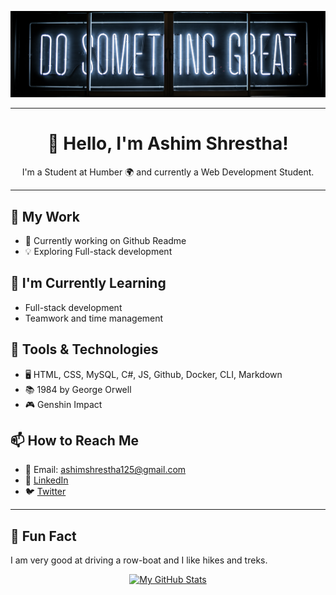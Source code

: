 <p align="center">
  <img src="./_readme/banner2.png" alt="banner-img">
</p>

---

<h1 align="center">👋 Hello, I'm Ashim Shrestha!</h1>
<p align="center">I'm a Student at Humber 🌍 and currently a Web Development Student.</p>

---

## 💼 My Work

- 🚀 Currently working on Github Readme 
- 💡 Exploring Full-stack development

## 🌱 I'm Currently Learning

- Full-stack development
- Teamwork and time management

## 🔧 Tools & Technologies

- 🖥️ HTML, CSS, MySQL, C#, JS, Github, Docker, CLI, Markdown
- 📚 1984 by George Orwell
- 🎮 Genshin Impact

## 📫 How to Reach Me

- 📧 Email: ashimshrestha125@gmail.com
- 💬 [LinkedIn](https://www.linkedin.com/in/ashim-shrestha-72a16a260/)
- 🐦 [Twitter](https://twitter.com/AshimSh72784732)

---

## 🚀 Fun Fact

I am very good at driving a row-boat and I like hikes and treks.

<p align="center">
  <a href="https://github.com/AshimStha">
    <img src="https://github-readme-stats.vercel.app/api?username=AshimStha&show_icons=true&theme=dark" alt="My GitHub Stats">
  </a>
</p>